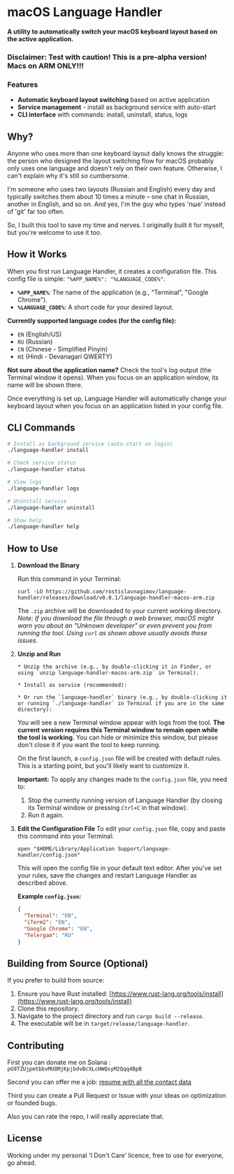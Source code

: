 # macOS Language Handler

**A utility to automatically switch your macOS keyboard layout based on the active application.**

### Disclaimer: Test with caution! This is a pre-alpha version! Macs on ARM ONLY!!!

### Features

- **Automatic keyboard layout switching** based on active application
- **Service management** - install as background service with auto-start
- **CLI interface** with commands: install, uninstall, status, logs

## Why?

Anyone who uses more than one keyboard layout daily knows the struggle: the person who designed the layout switching flow for macOS probably only uses one language and doesn't rely on their own feature. Otherwise, I can't explain why it's still so cumbersome.

I'm someone who uses two layouts (Russian and English) every day and typically switches them about 10 times a minute – one chat in Russian, another in English, and so on. And yes, I'm the guy who types 'пше' instead of 'git' far too often.

So, I built this tool to save my time and nerves. I originally built it for myself, but you're welcome to use it too.

## How it Works

When you first run Language Handler, it creates a configuration file. This config file is simple: `"%APP_NAME%": "%LANGUAGE_CODE%"`.

- **`%APP_NAME%`**: The name of the application (e.g., "Terminal", "Google Chrome").
- **`%LANGUAGE_CODE%`**: A short code for your desired layout.

**Currently supported language codes (for the config file):**

- `EN` (English/US)
- `RU` (Russian)
- `CN` (Chinese - Simplified Pinyin)
- `HI` (Hindi - Devanagari QWERTY)

**Not sure about the application name?** Check the tool's log output (the Terminal window it opens). When you focus on an application window, its name will be shown there.

Once everything is set up, Language Handler will automatically change your keyboard layout when you focus on an application listed in your config file.

## CLI Commands

```bash
# Install as background service (auto-start on login)
./language-handler install

# Check service status
./language-handler status

# View logs
./language-handler logs

# Uninstall service
./language-handler uninstall

# Show help
./language-handler help
```

## How to Use

1.  **Download the Binary**

    Run this command in your Terminal:

    ```
    curl -LO https://github.com/rostislavnagimov/language-handler/releases/download/v0.0.1/language-handler-macos-arm.zip
    ```

    The `.zip` archive will be downloaded to your current working directory.
    _Note: If you download the file through a web browser, macOS might warn you about an "Unknown developer" or even prevent you from running the tool. Using `curl` as shown above usually avoids these issues._

2.  **Unzip and Run**

        * Unzip the archive (e.g., by double-clicking it in Finder, or using `unzip language-handler-macos-arm.zip` in Terminal).

        * Install as service (recommended):

        * Or run the `language-handler` binary (e.g., by double-clicking it or running `./language-handler` in Terminal if you are in the same directory):

    You will see a new Terminal window appear with logs from the tool. **The current version requires this Terminal window to remain open while the tool is working.** You can hide or minimize this window, but please don't close it if you want the tool to keep running.

    On the first launch, a `config.json` file will be created with default rules. This is a starting point, but you'll likely want to customize it.

    **Important:** To apply any changes made to the `config.json` file, you need to:

    1.  Stop the currently running version of Language Handler (by closing its Terminal window or pressing `Ctrl+C` in that window).
    2.  Run it again.

3.  **Edit the Configuration File**
    To edit your `config.json` file, copy and paste this command into your Terminal:

    ```
    open "$HOME/Library/Application Support/language-handler/config.json"
    ```

    This will open the config file in your default text editor. After you've set your rules, save the changes and restart Language Handler as described above.

    **Example `config.json`:**

    ```json
    {
      "Terminal": "EN",
      "iTerm2": "EN",
      "Google Chrome": "EN",
      "Telergam": "RU"
    }
    ```

## Building from Source (Optional)

If you prefer to build from source:

1.  Ensure you have Rust installed: [https://www.rust-lang.org/tools/install](https://www.rust-lang.org/tools/install)
2.  Clone this repository.
3.  Navigate to the project directory and run `cargo build --release`.
4.  The executable will be in `target/release/language-handler`.

## Contributing

First you can donate me on Solana : `pG9TZUjpmtbbvMU8MjKpjbdvBcXLcHWQsyM2Qqq4BpB`

Second you can offer me a job: [resume with all the contact data](https://drive.google.com/file/d/1o8lOwgBqpbccm-I-g5rkBLs4DM9qTqD7/view)

Third you can create a Pull Request or Issue with your ideas on optimization or founded bugs.

Also you can rate the repo, I will really appreciate that.

## License

Working under my personal 'I Don't Care' licence, free to use for everyone, go ahead.

```

```
